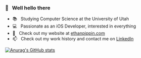 ### 👋 &nbsp; Well hello there

- 📚 &nbsp; Studying Computer Science at the University of Utah
- 💻 &nbsp; Passionate as an iOS Developer, interested in everything
- 📝 &nbsp; Check out my website at [ethanpippin.com](https://ethanpippin.com)
- 📫 &nbsp; Check out my work history and contact me on [LinkedIn](https://www.linkedin.com/in/ethan-pippin-b0754a164/)

[![Anurag's GitHub stats](https://github-readme-stats.vercel.app/api?username=LePips&hide=stars&count_private=true&include_all_commits=true&bg_color=111112&title_color=32ade6&text_color=c9d1d9&border_color=c9d1d9)](https://github.com/anuraghazra/github-readme-stats)
